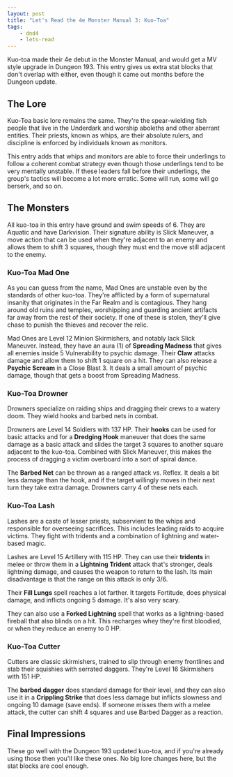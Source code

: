 ```yaml
---
layout: post
title: "Let's Read the 4e Monster Manual 3: Kuo-Toa"
tags:
    - dnd4
    - lets-read
---
```


Kuo-toa made their 4e debut in the Monster Manual, and would get a MV style
upgrade in Dungeon 193. This entry gives us extra stat blocks that don't overlap
with either, even though it came out months before the Dungeon update.

## The Lore

Kuo-Toa basic lore remains the same. They're the spear-wielding fish people that
live in the Underdark and worship aboleths and other aberrant entities. Their
priests, known as whips, are their absolute rulers, and discipline is enforced
by individuals known as monitors.

This entry adds that whips and monitors are able to force their underlings to
follow a coherent combat strategy even though those underlings tend to be very
mentally unstable. If these leaders fall before their underlings, the group's
tactics will become a lot more erratic. Some will run, some will go berserk, and
so on.

## The Monsters

All kuo-toa in this entry have ground and swim speeds of 6. They are Aquatic and
have Darkvision. Their signature ability is Slick Maneuver, a move action that
can be used when they're adjacent to an enemy and allows them to shift 3
squares, though they must end the move still adjacent to the enemy.

### Kuo-Toa Mad One

As you can guess from the name, Mad Ones are unstable even by the standards of
other kuo-toa. They're afflicted by a form of supernatural insanity that
originates in the Far Realm and is contagious. They hang around old ruins and
temples, worshipping and guarding ancient artifacts far away from the rest of
their society. If one of these is stolen, they'll give chase to punish the
thieves and recover the relic.

Mad Ones are Level 12 Minion Skirmishers, and notably lack Slick
Maneuver. Instead, they have an aura (1) of **Spreading Madness** that gives all
enemies inside 5 Vulnerability to psychic damage. Their **Claw** attacks damage
and allow them to shift 1 square on a hit. They can also release a **Psychic
Scream** in a Close Blast 3. It deals a small amount of psychic damage, though
that gets a boost from Spreading Madness.

### Kuo-Toa Drowner

Drowners specialize on raiding ships and dragging their crews to a watery
doom. They wield hooks and barbed nets in combat.

Drowners are Level 14 Soldiers with 137 HP. Their **hooks** can be used for
basic attacks and for a **Dredging Hook** maneuver that does the same damage as
a basic attack and slides the target 3 squares to another square adjacent to the
kuo-toa. Combined with Slick Maneuver, this makes the process of dragging a
victim overboard into a sort of spiral dance.

The **Barbed Net** can be thrown as a ranged attack vs. Reflex. It deals a bit
less damage than the hook, and if the target willingly moves in their next turn
they take extra damage. Drowners carry 4 of these nets each.

### Kuo-Toa Lash

Lashes are a caste of lesser priests, subservient to the whips and responsible
for overseeing sacrifices. This includes leading raids to acquire victims. They
fight with tridents and a combination of lightning and water-based magic.

Lashes are Level 15 Artillery with 115 HP. They can use their **tridents** in
melee or throw them in a **Lightning Trident** attack that's stronger, deals
lightning damage, and causes the weapon to return to the lash. Its main
disadvantage is that the range on this attack is only 3/6.

Their **Fill Lungs** spell reaches a lot farther. It targets Fortitude, does
physical damage, and inflicts ongoing 5 damage. It's also very scary.

They can also use a **Forked Lightning** spell that works as a lightning-based
fireball that also blinds on a hit. This recharges whey they're first bloodied,
or when they reduce an enemy to 0 HP.

### Kuo-Toa Cutter

Cutters are classic skirmishers, trained to slip through enemy frontlines and
stab their squishies with serrated daggers. They're Level 16 Skirmishers with
151 HP.

The **barbed dagger** does standard damage for their level, and they can also
use it in a **Crippling Strike** that does less damage but inflicts slowness and
ongoing 10 damage (save ends). If someone misses them with a melee attack, the
cutter can shift 4 squares and use Barbed Dagger as a reaction.

## Final Impressions

These go well with the Dungeon 193 updated kuo-toa, and if you're already using
those then you'll like these ones. No big lore changes here, but the stat blocks
are cool enough.

[2]: https://bira.github.io/octopus-carnival/2020/06/17/kuo-toa.html
